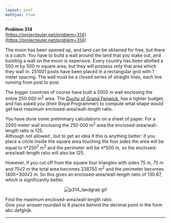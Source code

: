 ```yaml
---
layout: post
mathjax: true
---
```

**Problem 314**  
[https://projecteuler.net/problem=314](https://projecteuler.net/problem=314)

<p>
The moon has been opened up, and land can be obtained for free, but there is a catch. You have to build a wall around the land that you stake out, and building a wall on the moon is expensive. Every country has been allotted a 500 m by 500 m square area, but they will possess only that area which they wall in. 251001 posts have been placed in a rectangular grid with 1 meter spacing. The wall must be a closed series of straight lines, each line running from post to post.
</p>
<p>
The bigger countries of course have built a 2000 m wall enclosing the entire 250 000 m<sup>2</sup> area. The <a href="http://en.wikipedia.org/wiki/Grand_Fenwick">Duchy of Grand Fenwick</a>, has a tighter budget, and has asked you (their Royal Programmer) to compute what shape would get best maximum enclosed-area/wall-length ratio.
</p>
<p>
You have done some preliminary calculations on a sheet of paper.
For a 2000 meter wall enclosing the 250 000 m<sup>2</sup> area the
enclosed-area/wall-length ratio is 125.<br />
Although not allowed , but to get an idea if this is anything better:  if you place a circle inside the square area touching the four sides the area will be equal to π*250<sup>2</sup> m<sup>2</sup> and the perimeter will be π*500 m, so the enclosed-area/wall-length ratio will also be 125.
</p>
<p>
However, if you cut off from the square four triangles with sides 75 m, 75 m and 75√2 m the total area becomes 238750 m<sup>2</sup> and the perimeter becomes 1400+300√2 m. So this gives an enclosed-area/wall-length ratio of 130.87, which is significantly better.
</p>
<div align="center"><img src="https://projecteuler.net/project/images/p314_landgrab.gif" class="dark_img" alt="p314_landgrab.gif" /></div>
<p>
Find the maximum enclosed-area/wall-length ratio.<br />
Give your answer rounded to 8 places behind the decimal point in the form abc.defghijk.
</p>



---
